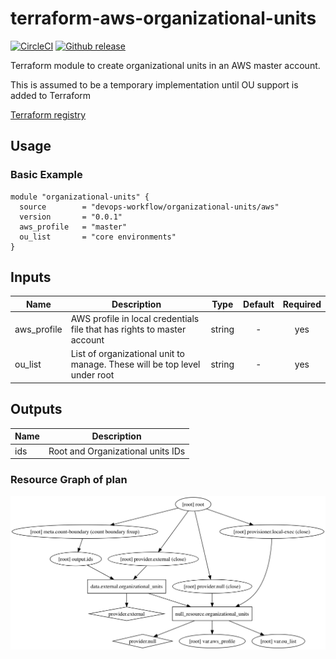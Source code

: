# terraform-aws-organizational-units

[![CircleCI](https://circleci.com/gh/devops-workflow/terraform-aws-organizational-units.svg?style=svg)](https://circleci.com/gh/devops-workflow/terraform-aws-organizational-units)
[![Github release](https://img.shields.io/github/release/devops-workflow/terraform-aws-organizational-units.svg)](https://github.com/devops-workflow/terraform-aws-organizational-units/releases)

Terraform module to create organizational units in an AWS master account.

This is assumed to be a temporary implementation until OU support is added to Terraform

[Terraform registry](https://registry.terraform.io/modules/devops-workflow/organizational-units/aws)

## Usage

### Basic Example

```hcl
module "organizational-units" {
  source        = "devops-workflow/organizational-units/aws"
  version       = "0.0.1"
  aws_profile   = "master"
  ou_list       = "core environments"
}
```

<!-- BEGINNING OF PRE-COMMIT-TERRAFORM DOCS HOOK -->
## Inputs

| Name | Description | Type | Default | Required |
|------|-------------|:----:|:-----:|:-----:|
| aws\_profile | AWS profile in local credentials file that has rights to master account | string | - | yes |
| ou\_list | List of organizational unit to manage. These will be top level under root | string | - | yes |

## Outputs

| Name | Description |
|------|-------------|
| ids | Root and Organizational units IDs |

<!-- END OF PRE-COMMIT-TERRAFORM DOCS HOOK -->
<!-- BEGINNING OF PRE-COMMIT-TERRAFORM GRAPH HOOK -->

### Resource Graph of plan

![Terraform Graph](resource-plan-graph.png)
<!-- END OF PRE-COMMIT-TERRAFORM GRAPH HOOK -->
